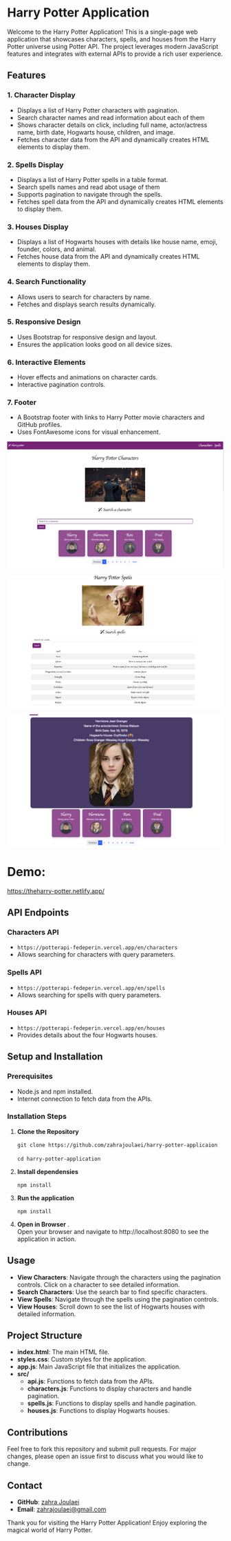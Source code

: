 # Harry Potter Application

Welcome to the Harry Potter Application! This is a single-page web application that showcases characters, spells, and houses from the Harry Potter universe using Potter API. The project leverages modern JavaScript features and integrates with external APIs to provide a rich user experience.



## Features

### 1. Character Display
- Displays a list of Harry Potter characters with pagination.
- Search character names and read information about each of them
- Shows character details on click, including full name, actor/actress name, birth date, Hogwarts house, children, and image.
- Fetches character data from the API and dynamically creates HTML elements to display them.


### 2. Spells Display
- Displays a list of Harry Potter spells in a table format.
- Search spells names and read abot usage of them
- Supports pagination to navigate through the spells.
- Fetches spell data from the API and dynamically creates HTML elements to display them.

### 3. Houses Display
- Displays a list of Hogwarts houses with details like house name, emoji, founder, colors, and animal.
- Fetches house data from the API and dynamically creates HTML elements to display them.

### 4. Search Functionality
- Allows users to search for characters by name.
- Fetches and displays search results dynamically.

### 5. Responsive Design
- Uses Bootstrap for responsive design and layout.
- Ensures the application looks good on all device sizes.

### 6. Interactive Elements
- Hover effects and animations on character cards.
- Interactive pagination controls.

### 7. Footer
- A Bootstrap footer with links to Harry Potter movie characters and GitHub profiles.
- Uses FontAwesome icons for visual enhancement.


![screenshots](./src/images/1.png)

![screenshots](./src/images/2.png)

![screenshots](./src/images/3.png)

# Demo:
https://theharry-potter.netlify.app/

## API Endpoints

### Characters API
- `https://potterapi-fedeperin.vercel.app/en/characters`
- Allows searching for characters with query parameters.

### Spells API
- `https://potterapi-fedeperin.vercel.app/en/spells`
- Allows searching for spells with query parameters.

### Houses API
- `https://potterapi-fedeperin.vercel.app/en/houses`
- Provides details about the four Hogwarts houses.

## Setup and Installation

### Prerequisites
- Node.js and npm installed.
- Internet connection to fetch data from the APIs.

### Installation Steps

1. **Clone the Repository**
   ```
   git clone https://github.com/zahrajoulaei/harry-potter-applicaion

   cd harry-potter-application
   ```

2. **Install dependensies**

   ```
   npm install
   ```

3. **Run the application**

   ```
   npm install
   ```


3. **Open in Browser**
   .	
Open your browser and navigate to http://localhost:8080 to see the application in action.

## Usage

- **View Characters**: Navigate through the characters using the pagination controls. Click on a character to see detailed information.
- **Search Characters**: Use the search bar to find specific characters.
- **View Spells**: Navigate through the spells using the pagination controls.
- **View Houses**: Scroll down to see the list of Hogwarts houses with detailed information.

## Project Structure

- **index.html**: The main HTML file.
- **styles.css**: Custom styles for the application.
- **app.js**: Main JavaScript file that initializes the application.
- **src/**
  - **api.js**: Functions to fetch data from the APIs.
  - **characters.js**: Functions to display characters and handle pagination.
  - **spells.js**: Functions to display spells and handle pagination.
  - **houses.js**: Functions to display Hogwarts houses.

## Contributions

Feel free to fork this repository and submit pull requests. For major changes, please open an issue first to discuss what you would like to change.



## Contact

- **GitHub**: [zahra Joulaei](https://github.com/zahrajoulaei)
- **Email**: zahrajoulaei@gmail.com

Thank you for visiting the Harry Potter Application! Enjoy exploring the magical world of Harry Potter.